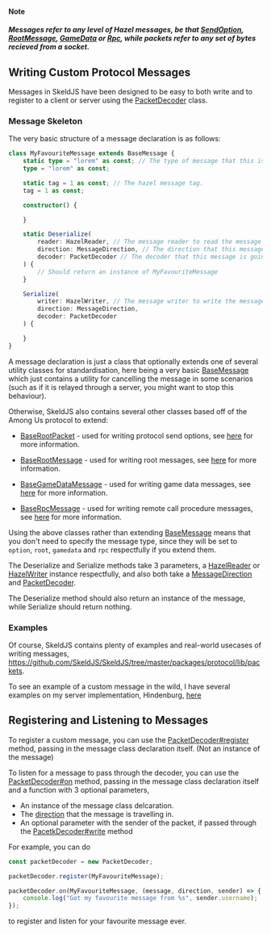#### Note
##### Messages refer to any level of Hazel messages, be that [SendOption](https://github.com/codyphobe/among-us-protocol/blob/master/01_packet_structure/05_packet_types.md), [RootMessage](https://github.com/codyphobe/among-us-protocol/blob/master/02_root_message_types/README.md), [GameData](https://github.com/codyphobe/among-us-protocol/blob/master/03_gamedata_and_gamedatato_message_types/README.md) or [Rpc](https://github.com/codyphobe/among-us-protocol/blob/master/04_rpc_message_types/README.md), while packets refer to any set of bytes recieved from a socket.

## Writing Custom Protocol Messages
Messages in SkeldJS have been designed to be easy to both write and to register
to a client or server using the [PacketDecoder](https://skeldjs.github.io/SkeldJS/classes/protocol.packetdecoder.html)
class.

### Message Skeleton
The very basic structure of a message declaration is as follows:

```ts
class MyFavouriteMessage extends BaseMessage {
    static type = "lorem" as const; // The type of message that this is.
    type = "lorem" as const;

    static tag = 1 as const; // The hazel message tag.
    tag = 1 as const;

    constructor() {

    }

    static Deserialize(
        reader: HazelReader, // The message reader to read the message from.
        direction: MessageDirection, // The direction that this message is travelling in.
        decoder: PacketDecoder // The decoder that this message is going through.
    ) {
        // Should return an instance of MyFavouriteMessage
    }

    Serialize(
        writer: HazelWriter, // The message writer to write the message to.
        direction: MessageDirection,
        decoder: PacketDecoder
    ) {

    }
}
```

A message declaration is just a class that optionally extends one of several
utility classes for standardisation, here being a very basic [BaseMessage](https://skeldjs.github.io/SkeldJS/classes/protocol.basemessage.html)
which just contains a utility for cancelling the message in some scenarios (such
as if it is relayed through a server, you might want to stop this behaviour).

Otherwise, SkeldJS also contains several other classes based off of the Among Us
protocol to extend:

* [BaseRootPacket](https://skeldjs.github.io/SkeldJS/classes/protocol.baserootpacket.html) -
used for writing protocol send options, see [here](https://github.com/codyphobe/among-us-protocol/blob/master/01_packet_structure/05_packet_types.md)
for more information.

* [BaseRootMessage](https://skeldjs.github.io/SkeldJS/classes/protocol.baserootmessage.html) -
used for writing root messages, see [here](https://github.com/codyphobe/among-us-protocol/blob/master/02_root_message_types/README.md)
for more information.

* [BaseGameDataMessage](https://skeldjs.github.io/SkeldJS/classes/protocol.basegamedatamessage.html) -
used for writing game data messages, see [here](https://github.com/codyphobe/among-us-protocol/blob/master/03_gamedata_and_gamedatato_message_types/README.md)
for more information.

* [BaseRpcMessage](https://skeldjs.github.io/SkeldJS/classes/protocol.baserpcmessage.html) -
used for writing remote call procedure messages, see [here](https://github.com/codyphobe/among-us-protocol/blob/master/04_rpc_message_types/README.md)
for more information.

Using the above classes rather than extending [BaseMessage](https://skeldjs.github.io/SkeldJS/classes/protocol.basemessage.html)
means that you don't need to specify the message type, since they will be set to `option`, `root`, `gamedata` and `rpc` respectfully if you extend them.

The Deserialize and Serialize methods take 3 parameters, a [HazelReader](https://skeldjs.github.io/SkeldJS/classes/util.hazelreader.html)
or [HazelWriter](https://skeldjs.github.io/SkeldJS/classes/util.hazelwriter.html)
instance respectfully, and also both take a [MessageDirection](https://skeldjs.github.io/SkeldJS/enums/protocol.messagedirection.html)
and [PacketDecoder](https://skeldjs.github.io/SkeldJS/classes/protocol.packetdecoder.html).

The Deserialize method should also return an instance of the message, while
Serialize should return nothing.

### Examples
Of course, SkeldJS contains plenty of examples and real-world usecases of writing
messages, https://github.com/SkeldJS/SkeldJS/tree/master/packages/protocol/lib/packets.

To see an example of a custom message in the wild, I have several examples on my
server implementation, Hindenburg, [here](https://github.com/edqx/Hindenburg/tree/master/src/packets)


## Registering and Listening to Messages
To register a custom message, you can use the [PacketDecoder#register](https://skeldjs.github.io/SkeldJS/classes/protocol.packetdecoder.html#register)
method, passing in the message class declaration itself. (Not an instance of the message)

To listen for a message to pass through the decoder, you can use the [PacketDecoder#on](https://skeldjs.github.io/SkeldJS/classes/protocol.packetdecoder.html#on)
method, passing in the message class declaration itself and a function with 3
optional parameters,
* An instance of the message class delcaration.
* The [direction](https://skeldjs.github.io/SkeldJS/enums/protocol.messagedirection.html)
that the message is travelling in.
* An optional parameter with the sender of the packet, if passed through the [PacetkDecoder#write](https://skeldjs.github.io/SkeldJS/classes/protocol.packetdecoder.html#write)
method

For example, you can do
```ts
const packetDecoder = new PacketDecoder;

packetDecoder.register(MyFavouriteMessage);

packetDecoder.on(MyFavouriteMessage, (message, direction, sender) => {
    console.log("Got my favourite message from %s", sender.username);
});
```
to register and listen for your favourite message ever.
